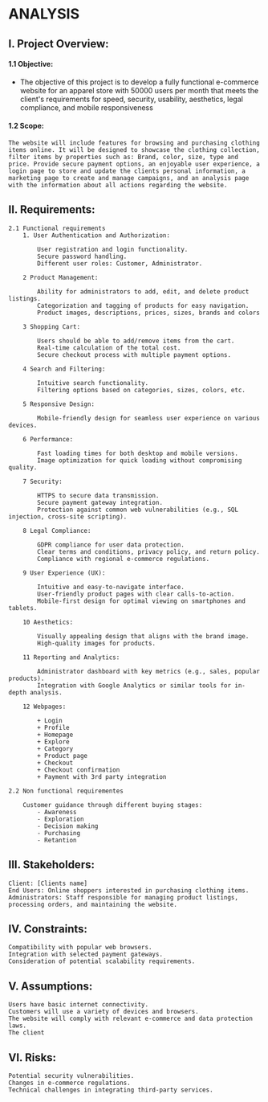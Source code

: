 # ANALYSIS
## I. Project Overview:

#### 1.1 Objective:
*    The objective of this project is to develop a fully functional e-commerce website for an apparel store with 50000 users per month that meets the client's requirements for speed, security, usability, aesthetics, legal compliance, and mobile responsiveness

#### 1.2 Scope:
    The website will include features for browsing and purchasing clothing items online. It will be designed to showcase the clothing collection, filter items by properties such as: Brand, color, size, type and price. Provide secure payment options, an enjoyable user experience, a login page to store and update the clients personal information, a marketing page to create and manage campaigns, and an analysis page with the information about all actions regarding the website.


## II. Requirements:

    2.1 Functional requirements
        1. User Authentication and Authorization:

            User registration and login functionality.
            Secure password handling.
            Different user roles: Customer, Administrator.

        2 Product Management:

            Ability for administrators to add, edit, and delete product listings.
            Categorization and tagging of products for easy navigation.
            Product images, descriptions, prices, sizes, brands and colors

        3 Shopping Cart:

            Users should be able to add/remove items from the cart.
            Real-time calculation of the total cost.
            Secure checkout process with multiple payment options.

        4 Search and Filtering:

            Intuitive search functionality.
            Filtering options based on categories, sizes, colors, etc.

        5 Responsive Design:

            Mobile-friendly design for seamless user experience on various devices.

        6 Performance:

            Fast loading times for both desktop and mobile versions.
            Image optimization for quick loading without compromising quality.

        7 Security:

            HTTPS to secure data transmission.
            Secure payment gateway integration.
            Protection against common web vulnerabilities (e.g., SQL injection, cross-site scripting).

        8 Legal Compliance:

            GDPR compliance for user data protection.
            Clear terms and conditions, privacy policy, and return policy.
            Compliance with regional e-commerce regulations.

        9 User Experience (UX):

            Intuitive and easy-to-navigate interface.
            User-friendly product pages with clear calls-to-action.
            Mobile-first design for optimal viewing on smartphones and tablets.

        10 Aesthetics:

            Visually appealing design that aligns with the brand image.
            High-quality images for products.

        11 Reporting and Analytics:

            Administrator dashboard with key metrics (e.g., sales, popular products).
            Integration with Google Analytics or similar tools for in-depth analysis.

        12 Webpages:

            + Login
            + Profile
            + Homepage
            + Explore
            + Category
            + Product page
            + Checkout
            + Checkout confirmation
            + Payment with 3rd party integration

    2.2 Non functional requirementes

        Customer guidance through different buying stages:
            - Awareness
            - Exploration
            - Decision making
            - Purchasing
            - Retantion


## III. Stakeholders:

    Client: [Clients name]
    End Users: Online shoppers interested in purchasing clothing items.
    Administrators: Staff responsible for managing product listings, processing orders, and maintaining the website.


## IV. Constraints:

    Compatibility with popular web browsers.
    Integration with selected payment gateways.
    Consideration of potential scalability requirements.


## V. Assumptions:

    Users have basic internet connectivity.
    Customers will use a variety of devices and browsers.
    The website will comply with relevant e-commerce and data protection laws.
    The client 

## VI. Risks:

    Potential security vulnerabilities.
    Changes in e-commerce regulations.
    Technical challenges in integrating third-party services.






